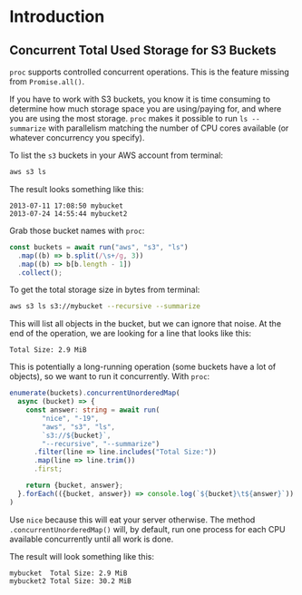 # Introduction

## Concurrent Total Used Storage for S3 Buckets

`proc` supports controlled concurrent operations. This is the feature missing from `Promise.all()`.

If you have to work with S3 buckets, you know it is time consuming to determine how much storage space you are using/paying for, and where you are using the most storage. `proc` makes it possible to run `ls --summarize` with parallelism matching the number of CPU cores available (or whatever concurrency you specify).

To list the `s3` buckets in your AWS account from terminal:

```sh
aws s3 ls
```

The result looks something like this:

```
2013-07-11 17:08:50 mybucket
2013-07-24 14:55:44 mybucket2
```

Grab those bucket names with `proc`:

```typescript
const buckets = await run("aws", "s3", "ls")
  .map((b) => b.split(/\s+/g, 3))
  .map((b) => b[b.length - 1])
  .collect();
```

To get the total storage size in bytes from terminal:

```sh
aws s3 ls s3://mybucket --recursive --summarize
```

This will list all objects in the bucket, but we can ignore that noise. At the
end of the operation, we are looking for a line that looks like this:

```
Total Size: 2.9 MiB
```

This is potentially a long-running operation (some buckets have a lot of
objects), so we want to run it concurrently. With `proc`:

```typescript
enumerate(buckets).concurrentUnorderedMap(
  async (bucket) => {
    const answer: string = await run(
        "nice", "-19",
        "aws", "s3", "ls", 
        `s3://${bucket}`, 
        "--recursive", "--summarize")
      .filter(line => line.includes("Total Size:"))
      .map(line => line.trim())
      .first;

    return {bucket, answer};
  }.forEach(({bucket, answer}) => console.log(`${bucket}\t${answer}`))
)
```

Use `nice` because this will eat your server otherwise. The method
`.concurrentUnorderedMap()` will, by default, run one process for each CPU
available concurrently until all work is done.

The result will look something like this:

```
mybucket  Total Size: 2.9 MiB
mybucket2 Total Size: 30.2 MiB
```

